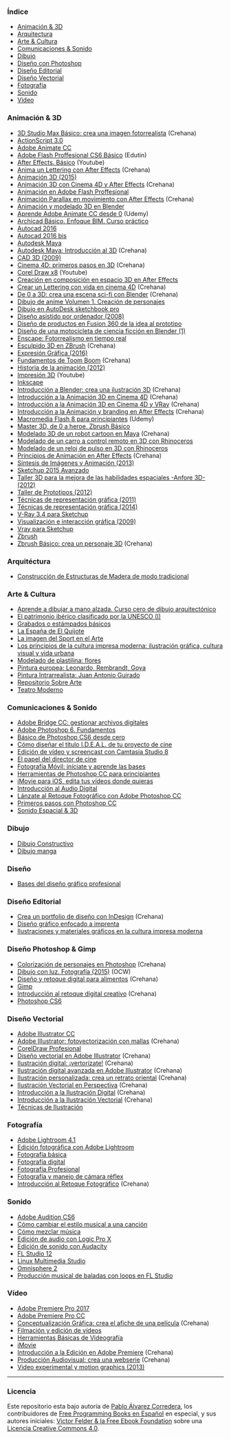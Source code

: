### Índice

* [Animación & 3D](#animaci&#x00F3;n--3D)
* [Arquitectura](#arquitectura)
* [Arte & Cultura](#arte--cultura)
* [Comunicaciones & Sonido](#comunicaciones--sonido)
* [Dibujo](#dibujo)
* [Diseño con Photoshop](#dise&#241;o-photoshop)
* [Diseño Editorial](#dise&#241;o-editorial)
* [Diseño Vectorial](#dise&#241;o-vectorial)
* [Fotografía](#fotograf&#x00ED;a)
* [Sonido](#sonido)
* [Vídeo](#v&#x00ED;deo)


### Animación & 3D

* [3D Studio Max Básico: crea una imagen fotorrealista](https://www.crehana.com/cursos/3D/3d-studio-max-basico-crea-una-imagen-fotorrealista) (Crehana)
* [ActionScript 3.0](https://edutin.com/curso-de-ActionScript-3.0-1500)
* [Adobe Animate CC](https://edutin.com/curso-de-adobe-animate-cc-completo-3741)
* [Adobe Flash Proffesional CS6 Básico](https://edutin.com/curso-de-Flash-CS6-523) (Edutin)
* [After Effects. Básico](http://artecdigital.com.ar/curso-de-after-effects-online-gratis) (Youtube)
* [Anima un Lettering con After Effects](https://www.crehana.com/cursos/animacion/anima-un-lettering-con-after-effects) (Crehana)
* [Animación 3D (2015)](https://poliformat.upv.es/portal/tool/7984ac9d-a856-4e3c-a763-d76c1eca6ddc/main)
* [Animación 3D con Cinema 4D y After Effects](https://www.crehana.com/cursos/3D/animacion-3d-con-cinema-4d-y-after-effects) (Crehana)
* [Animación en Adobe Flash Proffesional](https://edutin.com/curso-de-Animacion-Flash-293)
* [Animación Parallax en movimiento con After Effects](https://www.crehana.com/cursos/animacion/animacion-parallax-en-movimiento-con-after-effects) (Crehana)
* [Animación y modelado 3D en Blender](https://edutin.com/curso-de-Blender-2015)
* [Aprende Adobe Animate CC desde 0](https://www.udemy.com/introduccion-al-desarrollo-de-videojuegos-con-unity-3d) (Udemy)
* [Archicad Básico. Enfoque BIM. Curso práctico](https://www.udemy.com/archicad-basico-enfoque-bim-curso-practico)
* [Autocad 2016](https://edutin.com/curso-de-autocad-2016-completo-3552)
* [Autocad 2016 bis](https://edutin.com/curso-de-autocad-2016-basico-2795)
* [Autodesk Maya](https://edutin.com/curso-de-Autodesk-Maya-182)
* [Autodesk Maya: Introducción al 3D](https://www.crehana.com/cursos/3D/autodesk-maya-introduccion-al-3d) (Crehana)
* [CAD 3D (2009)](https://ocw.unican.es/course/view.php?id=213)
* [Cinema 4D: primeros pasos en 3D](https://www.crehana.com/cursos/3D/cinema-4d-primeros-pasos-en-el-3d) (Crehana)
* [Corel Draw x8](http://artecdigital.com.ar/curso-de-corel-draw-online-gratis) (Youtube)
* [Creación en composición en espacio 3D en After Effects](https://edutin.com/curso-de-composicion-en-espacio-3D-After-Effects-436)
* [Crear un Lettering con vida en cinema 4D](https://www.crehana.com/cursos/3D/crea-un-lettering-con-vida-en-cinema-4d) (Crehana)
* [De 0 a 3D: crea una escena sci-fi con Blender](https://www.crehana.com/cursos/3D/de-0-al-3d-crea-una-escena-sci-fi-con-blender) (Crehana)
* [Dibujo de anime Volumen 1. Creación de personajes](https://www.udemy.com/curso-de-dibujo-de-anime-vol-1-creacion-de-personajes)
* [Dibujo en AutoDesk sketchbook pro](https://edutin.com/curso-de-Sketchbook-Pro-299)
* [Diseño asistido por ordenador (2008)](https://ocw.unican.es/course/view.php?id=34)
* [Diseño de productos en Fusion 360 de la idea al prototipo](https://www.udemy.com/diseno-de-productos-en-fusion-360-de-la-idea-al-prototipo)
* [Diseño de una motocicleta de ciencia ficción en Blender (1)](https://www.udemy.com/diseno-de-una-motocicleta-de-ciencia-ficcion-con-blender-1)
* [Enscape: Fotorrealismo en tiempo real](https://www.udemy.com/enscape-fotorealismo-en-tiempo-real)
* [Esculpido 3D en ZBrush](https://www.crehana.com/cursos/3D/esculpido-3d-en-zbrush) (Crehana)
* [Expresión Gráfica (2016)](http://ocw.uv.es/ingenieria-y-arquitectura/expresion-grafica/Course_listing)
* [Fundamentos de Toom Boom](https://www.crehana.com/cursos/animacion/fundamentos-de-toon-boom) (Crehana)
* [Historia de la animación (2012)](https://poliformat.upv.es/portal/tool/ee81a5b3-341f-4540-841d-25f28aafd06e?panel=Main)
* [Impresión 3D](http://artecdigital.com.ar/curso-de-impresion-3d-online-gratis) (Youtube)
* [Inkscape](https://edutin.com/curso-de-inkscape-basico-3739)
* [Introducción a Blender: crea una ilustración 3D](https://www.crehana.com/cursos/3D/introduccion-a-blender-crea-una-ilustracion-3d) (Crehana)
* [Introducción a la Animación 3D en Cinema 4D](https://www.crehana.com/cursos/diseno/introduccion-al-3d-en-cinema-4d) (Crehana)
* [Introducción a la Animación 3D en Cinema 4D y VRay](https://www.crehana.com/cursos/animacion/introduccion-a-la-animacion-3d-en-cinema-4d-y-vray) (Crehana)
* [Introducción a la Animación y branding en After Effects](https://www.crehana.com/cursos/animacion/introduccion-a-la-animacion-y-branding-en-after-effects) (Crehana)
* [Macromedia Flash 8 para principiantes](https://www.udemy.com/macromedia-flash-8-para-principiantes) (Udemy)
* [Master 3D, de 0 a heroe. Zbrush Básico](https://www.udemy.com/zbrush-para-principiantes-manejo-basico-de-la-herramienta)
* [Modelado 3D de un robot cartoon en Maya](https://www.crehana.com/cursos/3D/modelado-3d-de-un-robot-cartoon-en-maya) (Crehana)
* [Modelado de un carro a control remoto en 3D con Rhinoceros](https://edutin.com/curso-de-modelado-de-un-carro-en-3d-con-rhinoceros-445)
* [Modelado de un reloj de pulso en 3D con Rhinoceros](https://edutin.com/curso-de-modelado-3d-de-un-reloj-con-Rhinoceros-437)
* [Principios de Animación en After Effects](https://www.crehana.com/cursos/audiovisuales/principios-de-animacion-en-after-effects) (Crehana)
* [Síntesis de Imágenes y Animación (2013)](http://ocw.uji.es/curso/80200)
* [Sketchup 2015 Avanzado](https://edutin.com/curso-de-sketchup-2015-2549)
* [Taller 3D para la mejora de las habilidades espaciales -Anfore 3D- (2012)](https://campusvirtual.ull.es/ocw/course/view.php?id=83)
* [Taller de Prototipos (2012)](http://ocw.uji.es/curso/5312)
* [Técnicas de representación gráfica (2011)](https://ocw.unican.es/course/view.php?id=176)
* [Técnicas de representación gráfica (2014)](https://ocw.unican.es/course/view.php?id=75)
* [V-Ray 3.4 para Sketchup](https://www.udemy.com/v-ray-34-para-sketchup)
* [Visualización e interacción gráfica (2009)](https://ocw.unican.es/course/view.php?id=210)
* [Vray para Sketchup](https://www.udemy.com/curso-de-vray-para-sketchup)
* [Zbrush](https://edutin.com/curso-de-zbrush-basico-3763)
* [Zbrush Básico: crea un personaje 3D](https://www.crehana.com/cursos/3D/zbrush-basico-crea-un-personaje-en-3d) (Crehana)


### Arquitéctura 

* [Construcción de Estructuras de Madera de modo tradicional](https://miriadax.net/web/construccion-de-estructuras-de-madera-de-modo-tradicional-2-edicion-/inicio)


### Arte & Cultura

* [Aprende a dibujar a mano alzada. Curso cero de dibujo arquitectónico](https://miriadax.net/web/aprende-a-dibujar-a-mano-alzada-curso-cero-de-dibujo-arquitectonico-2-edicion-)
* [El patrimonio ibérico clasificado por la UNESCO (I)](http://ocw.um.es/artes-1)
* [Grabados o estámpados básicos](https://edutin.com/curso-de-Grabados-o-Estampados-1829)
* [La España de El Quijote](https://www.edx.org/course/la-espana-de-el-quijote-uamx-quijote501x-1)
* [La imagen del Sport en el Arte](https://miriadax.net/web/la-imagen-del-sport-en-el-arte-2-edicion-/inicio)
* [Los principios de la cultura impresa moderna: ilustración gráfica, cultura visual y vida urbana](https://iedra.uned.es/courses/UNED/104/2016_T2/about)
* [Modelado de plastilina: flores](https://www.udemy.com/curso-de-modelado-de-plastilina-flores)
* [Pintura europea: Leonardo, Rembrandt, Goya](https://www.edx.org/course/pintura-europea-leonardo-rembrandt-goya-uc3mx-ceh-1-esx-0)
* [Pintura Intrarrealista: Juan Antonio Guirado](https://iedra.uned.es/courses/course-v1:UNED+PinInterJAG+2017/about)
* [Repositorio Sobre Arte](http://ocw.um.es/artes-1)
* [Teatro Moderno](https://edutin.com/curso-de-teatro-posmoderno-3852)


### Comunicaciones & Sonido

* [Adobe Bridge CC: gestionar archivos digitales](https://www.udemy.com/adobe-bridge)
* [Adobe Photoshop 6. Fundamentos](https://www.udemy.com/photoshop-cs6-fundamentos)
* [Básico de Photoshop CS6 desde cero](https://www.udemy.com/curso-basico-de-photoshop-cs6-desde-cero-gratis)
* [Cómo diseñar el título I.D.E.A.L. de tu proyecto de cine](https://www.udemy.com/el-titulo-ideal-para-tu-proyecto-audiovisual)
* [Edición de vídeo y screencast con Camtasia Studio 8](https://www.udemy.com/edicion-de-video-y-screencast-con-camtasia-studio-8)
* [El papel del director de cine](https://www.udemy.com/el-papel-del-director-de-cine)
* [Fotografía Móvil: iníciate y aprende las bases](https://www.udemy.com/fotografia-movil-basica)
* [Herramientas de Photoshop CC para principiantes](https://www.udemy.com/herramientas-de-photoshop-cc-para-principiantes)
* [iMovie para iOS, edita tus vídeos donde quieras](https://www.udemy.com/imovie-para-ios)
* [Introducción al Audio Digital](https://miriadax.net/web/introduccion-al-audio-digital/inicio)
* [Lánzate al Retoque Fotográfico con Adobe Photoshop CC](https://www.udemy.com/lanzate-al-retoque-fotografico-con-adobe-photoshop-cc)
* [Primeros pasos con Photoshop CC](https://www.udemy.com/felinu-primeros-pasos-con-photoshop)
* [Sonido Espacial & 3D](https://www.edx.org/course/sonido-espacial-y-3d-upvalenciax-s3d201x-0)


### Dibujo

* [Dibujo Constructivo](https://edutin.com/curso-de-dibujo-constructivo-446)
* [Dibujo manga](https://edutin.com/curso-de-Dibujo-Manga-1579)


### Diseño

* [Bases del diseño gráfico profesional](https://edutin.com/curso-de-bases-del-dise%C3%B1o-grafico-profesional-3853)


### Diseño Editorial

* [Crea un portfolio de diseño con InDesign](https://www.crehana.com/cursos/diseno-editorial/crea-un-portafolio-de-diseno-con-indesign) (Crehana)
* [Diseño gráfico enfocado a imprenta](https://edutin.com/curso-de-Dise%C3%B1o-Grafico-Orientado-a-Imprenta-2286)
* [Ilustraciones y materiales gráficos en la cultura impresa moderna](https://edutin.com/curso-de-ilustraciones-y-materiales-graficos-en-la-cultura-impresa-moderna-3851)


### Diseño Photoshop & Gimp

* [Colorización de personajes en Photoshop](https://www.crehana.com/cursos/diseno/colorizacion-de-personajes-en-photoshop) (Crehana)
* [Dibujo con luz. Fotografía (2015)](http://ocw.um.es/artes-1/dibujo-con-luz.-fotografia-1) (OCW)
* [Diseño y retoque digital para alimentos](https://www.crehana.com/cursos/diseno/diseno-y-retoque-digital-para-alimentos) (Crehana)
* [Gimp](https://edutin.com/curso-de-Gimp-1929)
* [Introducción al retoque digital creativo](https://www.crehana.com/cursos/retoque-digital/introduccion-al-retoque-digital-creativo) (Crehana)
* [Photoshop CS6](https://edutin.com/curso-de-Photoshop-CS6-1903)


### Diseño Vectorial

* [Adobe Illustrator CC](https://edutin.com/curso-de-adobe-illustrator-cc-basico-3738)
* [Adobe Illustrator: fotovectorización con mallas](https://www.crehana.com/cursos/ilustracion/adobe-illustrator-fotovectorizacion-con-mallas) (Crehana)
* [CorelDraw Profesional](https://edutin.com/curso-de-coreldraw-3471)
* [Diseño vectorial en Adobe Illustrator](https://www.crehana.com/cursos/diseno/diseno-vectorial-en-adobe-illustrator) (Crehana)
* [Ilustración digital: ¡vertorízate!](https://www.crehana.com/cursos/ilustracion/ilustracion-digital-vectorizate) (Crehana)
* [Ilustración digital avanzada en Adobe Illustrator](https://www.crehana.com/cursos/ilustracion/ilustracion-digital-avanzada-en-adobe-illustrator) (Crehana)
* [Ilustración personalizada: crea un retrato oriental](https://www.crehana.com/cursos/ilustracion/ilustracion-personalizada-crea-un-retrato-oriental) (Crehana)
* [Ilustración Vectorial en Perspectiva](https://www.crehana.com/cursos/diseno/ilustracion-vectorial-en-perspectiva) (Crehana)
* [Introducción a la Ilustración Digital](https://www.crehana.com/cursos/ilustracion/introduccion-a-la-ilustracion-digital) (Crehana)
* [Introducción a la Ilustración Vectorial](https://www.crehana.com/cursos/diseno/introduccion-a-la-ilustracion-vectorial) (Crehana)
* [Técnicas de Ilustración](https://edutin.com/curso-de-Tecnicas-de-ilustracion-1580)


### Fotografía

* [Adobe Lightroom 4.1](https://edutin.com/curso-de-Adobe-Lightroom-4-1-1596)
* [Edición fotográfica con Adobe Lightroom](https://edutin.com/curso-de-edicion-fotografica-adobe-lightroom-3310)
* [Fotografía básica](https://edutin.com/curso-de-fotografia-basica-2355)
* [Fotografía digital](https://edutin.com/curso-de-curso-de-fotografia-digital-3302)
* [Fotografía Profesional](https://edutin.com/curso-de-Fotografia-Profesional-678)
* [Fotografía y manejo de cámara réflex](https://edutin.com/curso-de-Fotografia-Tripode-402)
* [Introducción  al Retoque Fotográfico](https://www.crehana.com/cursos/fotografia/introduccion-al-retoque-fotografico) (Crehana)


### Sonido

* [Adobe Audition CS6](https://edutin.com/curso-de-adobe-audition-cs6-completo-3734)
* [Cómo cambiar el estilo musical a una canción](https://edutin.com/curso-de-como-cambiar-el-estilo-musical-a-una-cancion-3902)
* [Cómo mezclar música](https://edutin.com/curso-de-como-mezclar-musica-basico-3893)
* [Edición de audio con Logic Pro X](https://edutin.com/curso-de-edicion-de-audio-con-logic-pro-x-3887)
* [Edición de sonido con Audacity](https://edutin.com/curso-de-edicion-de-sonido-con-audacity-3889)
* [FL Studio 12](https://edutin.com/curso-de-fl-studio-12-3895)
* [Linux Multimedia Studio](https://edutin.com/curso-de-linux-multimedia-studio-3892)
* [Omnisphere 2](https://edutin.com/curso-de-omnisphere-2-3891)
* [Producción musical de baladas con loops en FL Studio](https://edutin.com/curso-de-produccion-musical-de-baladas-con-loops-en-fl-studio-3899)


### Vídeo

* [Adobe Premiere Pro 2017](https://edutin.com/curso-de-premier-pro-2017-3545)
* [Adobe Premiere Pro CC](https://edutin.com/curso-de-Edicion-de-Video-con-Premier-Pro-CC-2211)
* [Conceptualización Gráfica: crea el afiche de una película](https://www.crehana.com/cursos/3D/3d-studio-max-basico-crea-una-imagen-fotorrealista) (Crehana)
* [Filmación y edición de vídeos](https://edutin.com/curso-de-filmacion-y-edicion-de-video-2081)
* [Herramientas Básicas de Videografía](https://www.udemy.com/herramientas-basicas-de-videogafia)
* [iMovie](https://edutin.com/curso-de-iMovie-1413)
* [Introducción a la Edición en Adobe Premiere](https://www.crehana.com/cursos/audiovisuales/introduccion-a-la-edicion-en-adobe-premiere) (Crehana)
* [Producción Audiovisual: crea una webserie](https://www.crehana.com/cursos/audiovisuales/produccion-audiovisual-crea-una-webserie) (Crehana)
* [Video experimental y motion graphics (2013)](https://poliformat.upv.es/portal/tool/9fe42b81-5e28-424d-941a-fe17bf74eb7c)


---

### Licencia

Este repositorio esta bajo autoría de [Pablo Álvarez Corredera](http://www.pabloalvarezcorredera.com), los contribuidores de [Free Programming Books en Español](https://github.com/EbookFoundation/free-programming-books/blob/master/free-programming-books-es.md) en especial, y sus autores iniciales: [Victor Felder & la Free Ebook Foundation](/LICENCIA.txt) sobre una [Licencia Creative Commons 4.0](https://creativecommons.org/licenses/by/4.0/deed.es_ES).
